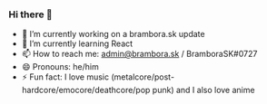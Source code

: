 ### Hi there 👋
- 🔭 I’m currently working on a brambora.sk update
- 🌱 I’m currently learning React
- 📫 How to reach me: admin@brambora.sk / BramboraSK#0727
- 😄 Pronouns: he/him
- ⚡ Fun fact: I love music (metalcore/post-hardcore/emocore/deathcore/pop punk) and I also love anime
